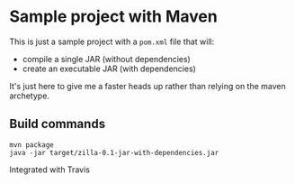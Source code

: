 Sample project with Maven
=========================

This is just a sample project with a `pom.xml` file that will:

* compile a single JAR (without dependencies)
* create an executable JAR (with dependencies)

It's just here to give me a faster heads up rather than relying on the maven archetype.


Build commands
--------------

    mvn package
    java -jar target/zilla-0.1-jar-with-dependencies.jar

Integrated with Travis

